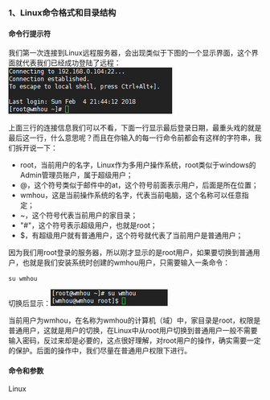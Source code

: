 ### 1、Linux命令格式和目录结构

#### 命令行提示符

我们第一次连接到Linux远程服务器，会出现类似于下图的一个显示界面，这个界面就代表我们已经成功登陆了远程：![](image/1.png)

上面三行的连接信息我们可以不看，下面一行显示最后登录日期，最重头戏的就是最后这一行，什么意思呢？而且在你输入的每一行命令前都会有这样的字符串，我们拆开说一下：

- root，当前用户的名字，Linux作为多用户操作系统，root类似于windows的Admin管理员账户，属于超级用户；
- @，这个符号类似于邮件中的at，这个符号前面表示用户，后面是所在位置；
- wmhou，这是当前操作系统的名字，代表当前电脑，这个名称可以任意指定；
- ~，这个符号代表当前用户的家目录；
- "#"，这个符号表示超级用户，也就是root；
- $，有超级用户就有普通用户，这个符号就代表了当前用户是普通用户；

因为我们用root登录的服务器，所以刚才显示的是root用户，如果要切换到普通用户，也就是我们安装系统时创建的wmhou用户，只需要输入一条命令：

```shell
su wmhou
```

切换后显示：![](image/2.png)

当前用户为wmhou，在名称为wmhou的计算机（域）中，家目录是root，权限是普通用户，这就是用户的切换，在Linux中从root用户切换到普通用户一般不需要输入密码，反过来却是必要的，这点很好理解，对root用户的操作，确实需要一定的保护。后面的操作中，我们尽量在普通用户权限下进行。

#### 命令和参数

Linux

